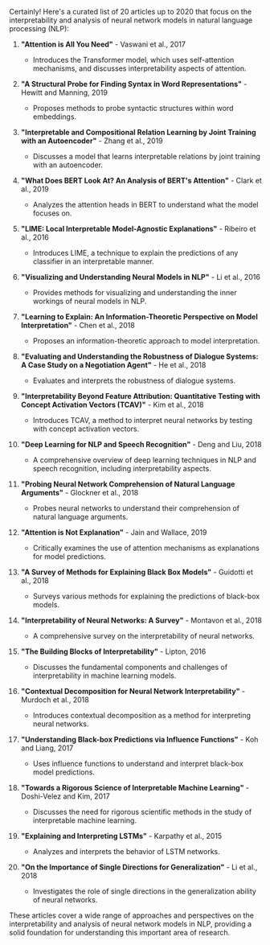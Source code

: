 Certainly! Here's a curated list of 20 articles up to 2020 that focus on the interpretability and analysis of neural network models in natural language processing (NLP):

1. **"Attention is All You Need"** - Vaswani et al., 2017
   - Introduces the Transformer model, which uses self-attention mechanisms, and discusses interpretability aspects of attention.

2. **"A Structural Probe for Finding Syntax in Word Representations"** - Hewitt and Manning, 2019
   - Proposes methods to probe syntactic structures within word embeddings.

3. **"Interpretable and Compositional Relation Learning by Joint Training with an Autoencoder"** - Zhang et al., 2019
   - Discusses a model that learns interpretable relations by joint training with an autoencoder.

4. **"What Does BERT Look At? An Analysis of BERT's Attention"** - Clark et al., 2019
   - Analyzes the attention heads in BERT to understand what the model focuses on.

5. **"LIME: Local Interpretable Model-Agnostic Explanations"** - Ribeiro et al., 2016
   - Introduces LIME, a technique to explain the predictions of any classifier in an interpretable manner.

6. **"Visualizing and Understanding Neural Models in NLP"** - Li et al., 2016
   - Provides methods for visualizing and understanding the inner workings of neural models in NLP.

7. **"Learning to Explain: An Information-Theoretic Perspective on Model Interpretation"** - Chen et al., 2018
   - Proposes an information-theoretic approach to model interpretation.

8. **"Evaluating and Understanding the Robustness of Dialogue Systems: A Case Study on a Negotiation Agent"** - He et al., 2018
   - Evaluates and interprets the robustness of dialogue systems.

9. **"Interpretability Beyond Feature Attribution: Quantitative Testing with Concept Activation Vectors (TCAV)"** - Kim et al., 2018
   - Introduces TCAV, a method to interpret neural networks by testing with concept activation vectors.

10. **"Deep Learning for NLP and Speech Recognition"** - Deng and Liu, 2018
    - A comprehensive overview of deep learning techniques in NLP and speech recognition, including interpretability aspects.

11. **"Probing Neural Network Comprehension of Natural Language Arguments"** - Glockner et al., 2018
    - Probes neural networks to understand their comprehension of natural language arguments.

12. **"Attention is Not Explanation"** - Jain and Wallace, 2019
    - Critically examines the use of attention mechanisms as explanations for model predictions.

13. **"A Survey of Methods for Explaining Black Box Models"** - Guidotti et al., 2018
    - Surveys various methods for explaining the predictions of black-box models.

14. **"Interpretability of Neural Networks: A Survey"** - Montavon et al., 2018
    - A comprehensive survey on the interpretability of neural networks.

15. **"The Building Blocks of Interpretability"** - Lipton, 2016
    - Discusses the fundamental components and challenges of interpretability in machine learning models.

16. **"Contextual Decomposition for Neural Network Interpretability"** - Murdoch et al., 2018
    - Introduces contextual decomposition as a method for interpreting neural networks.

17. **"Understanding Black-box Predictions via Influence Functions"** - Koh and Liang, 2017
    - Uses influence functions to understand and interpret black-box model predictions.

18. **"Towards a Rigorous Science of Interpretable Machine Learning"** - Doshi-Velez and Kim, 2017
    - Discusses the need for rigorous scientific methods in the study of interpretable machine learning.

19. **"Explaining and Interpreting LSTMs"** - Karpathy et al., 2015
    - Analyzes and interprets the behavior of LSTM networks.

20. **"On the Importance of Single Directions for Generalization"** - Li et al., 2018
    - Investigates the role of single directions in the generalization ability of neural networks.

These articles cover a wide range of approaches and perspectives on the interpretability and analysis of neural network models in NLP, providing a solid foundation for understanding this important area of research.